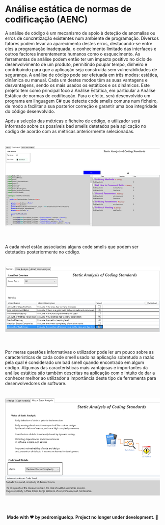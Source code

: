 <h1> Análise estática de normas de codificação (AENC)</h1>

<p> A análise de código é um mecanismo de apoio à deteção de anomalias ou erros de concretização existentes num ambiente de programação. Diversos fatores podem levar ao aparecimento destes erros, destacando-se entre eles a programação inadequada, o conhecimento limitado das interfaces e outros factores inerentemente humanos como o esquecimento. As ferramentas de análise podem então ter um impacto positivo no ciclo de desenvolvimento de um produto, permitindo poupar tempo, dinheiro e contribuindo para que a aplicação seja construída sem vulnerabilidades de segurança. A análise de código pode ser efetuada em três modos: estática, dinâmica ou manual. Cada um destes modos têm as suas vantagens e desvantagens, sendo os mais usados os estáticos e os dinâmicos. 
Este projeto tem como principal foco a Análise Estática, em particular a Análise Estática de normas de codificação. Para o efeito, será desenvolvido um programa em linguagem C# que detecte code smells comuns num ficheiro, de modo a facilitar a sua posterior correção e garantir uma boa integridade do código desenvolvido.</p>

<p> Após a seleção das métricas e ficheiro de código, o utilizador será informado sobre os possíveis bad smells detetados pela aplicação no código de acordo com as métricas anteriormente selecionadas.</p>

<h1 align="center">
    <img alt="CodeAnalysis" title="CodeAnalysis" src="CodeAnalysis.png" />
</h1>



<br>

<p> A cada nível estão associados alguns code smells que podem ser detetados posteriormente no código.</p>

<h1 align="center">
    <img alt="AENC" title="AENC" src="AENC.PNG" />
</h1>

<br>

<p> Por meras questões informativas o utilizador pode ler um pouco sobre as características de cada code smell usado na aplicação sobretudo a razão pela qual é considerado um bad smell quando encontrado em algum código. Algumas das características mais vantajosas e importantes da análise estática são também descritas na aplicação com o intuito de dar a conhecer melhor ao utilizador a importância deste tipo de ferramenta para desenvolvedores de software.</p>

<h1 align="center">
    <img alt="App_about" title="App_about" src="App_about.PNG" />
</h1>

<br>
<h4 align="center">
    Made with ❤ by pedromiguelcp. Project no longer under development. 🏁
</h4>
